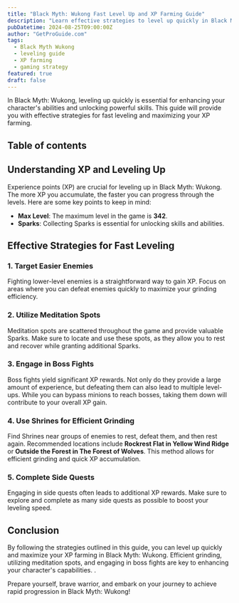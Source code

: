```yaml
---
title: "Black Myth: Wukong Fast Level Up and XP Farming Guide"
description: "Learn effective strategies to level up quickly in Black Myth: Wukong and maximize your XP farming for character progression."
pubDatetime: 2024-08-25T09:00:00Z
author: "GetProGuide.com"
tags:
  - Black Myth Wukong
  - leveling guide
  - XP farming
  - gaming strategy
featured: true
draft: false
---
```


In Black Myth: Wukong, leveling up quickly is essential for enhancing your character's abilities and unlocking powerful skills. This guide will provide you with effective strategies for fast leveling and maximizing your XP farming.

## Table of contents

## Understanding XP and Leveling Up

Experience points (XP) are crucial for leveling up in Black Myth: Wukong. The more XP you accumulate, the faster you can progress through the levels. Here are some key points to keep in mind:

- **Max Level**: The maximum level in the game is **342**.
- **Sparks**: Collecting Sparks is essential for unlocking skills and abilities.

## Effective Strategies for Fast Leveling

### 1. Target Easier Enemies

Fighting lower-level enemies is a straightforward way to gain XP. Focus on areas where you can defeat enemies quickly to maximize your grinding efficiency. 

### 2. Utilize Meditation Spots

Meditation spots are scattered throughout the game and provide valuable Sparks. Make sure to locate and use these spots, as they allow you to rest and recover while granting additional Sparks.

### 3. Engage in Boss Fights

Boss fights yield significant XP rewards. Not only do they provide a large amount of experience, but defeating them can also lead to multiple level-ups. While you can bypass minions to reach bosses, taking them down will contribute to your overall XP gain.

### 4. Use Shrines for Efficient Grinding

Find Shrines near groups of enemies to rest, defeat them, and then rest again. Recommended locations include **Rockrest Flat in Yellow Wind Ridge** or **Outside the Forest in The Forest of Wolves**. This method allows for efficient grinding and quick XP accumulation.

### 5. Complete Side Quests

Engaging in side quests often leads to additional XP rewards. Make sure to explore and complete as many side quests as possible to boost your leveling speed.

## Conclusion

By following the strategies outlined in this guide, you can level up quickly and maximize your XP farming in Black Myth: Wukong. Efficient grinding, utilizing meditation spots, and engaging in boss fights are key to enhancing your character's capabilities.
.

Prepare yourself, brave warrior, and embark on your journey to achieve rapid progression in Black Myth: Wukong!